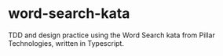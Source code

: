 # word-search-kata
  TDD and design practice using the Word Search kata from Pillar Technologies, written in Typescript.

